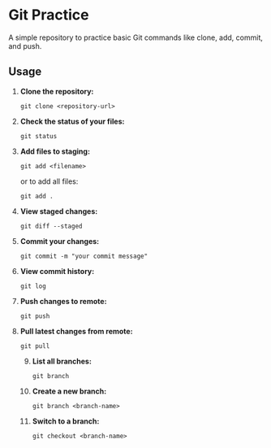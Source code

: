 # Git Practice

A simple repository to practice basic Git commands like clone, add, commit, and push.

## Usage

1. **Clone the repository:**
    ```
    git clone <repository-url>
    ```
2. **Check the status of your files:**
    ```
    git status
    ```
3. **Add files to staging:**
    ```
    git add <filename>
    ```
    or to add all files:
    ```
    git add .
    ```
4. **View staged changes:**
    ```
    git diff --staged
    ```
5. **Commit your changes:**
    ```
    git commit -m "your commit message"
    ```
6. **View commit history:**
    ```
    git log
    ```
7. **Push changes to remote:**
    ```
    git push
    ```
8. **Pull latest changes from remote:**
    ```
    git pull
    ```
    9. **List all branches:**
        ```
        git branch
        ```
    10. **Create a new branch:**
        ```
        git branch <branch-name>
        ```
    11. **Switch to a branch:**
        ```
        git checkout <branch-name>
        ```